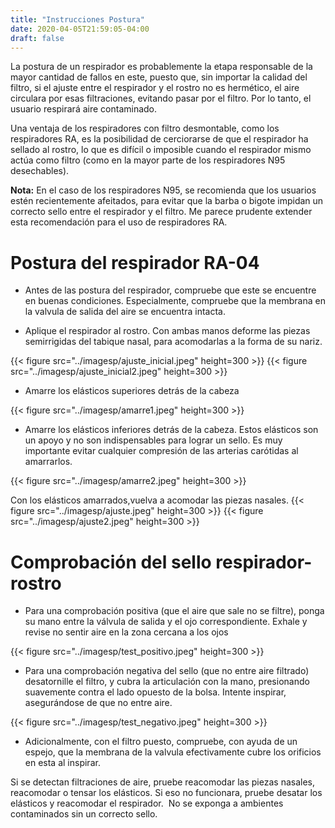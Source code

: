 ```yaml
---
title: "Instrucciones Postura"
date: 2020-04-05T21:59:05-04:00
draft: false
---
```

La postura de un respirador es probablemente la etapa responsable de la mayor cantidad de fallos en este, puesto que, sin importar la calidad del filtro, si el ajuste entre el respirador y el rostro no es hermético, el aire circulara por esas filtraciones, evitando pasar por el filtro. Por lo tanto, el usuario respirará aire contaminado.


Una ventaja de los respiradores con filtro desmontable, como los respiradores RA, es la posibilidad de cerciorarse de que el respirador ha sellado al rostro, lo que es difícil o imposible cuando el respirador mismo actúa como filtro (como en la mayor parte de los respiradores N95 desechables).


**Nota:** En el caso de los respiradores N95, se recomienda que los usuarios estén recientemente afeitados, para evitar que la barba o bigote impidan un correcto sello entre el respirador y el filtro. Me parece prudente extender esta recomendación para el uso de respiradores RA.


# Postura del respirador RA-04

* Antes de las postura del respirador, compruebe que este se encuentre en buenas condiciones. Especialmente, compruebe que la membrana en la valvula de salida del aire se encuentra intacta.

* Aplique el respirador al rostro. Con ambas manos deforme las piezas semirrigidas del tabique nasal, para acomodarlas a la forma de su nariz.

{{< figure src="../imagesp/ajuste_inicial.jpeg" height=300 >}}
{{< figure src="../imagesp/ajuste_inicial2.jpeg" height=300 >}}

* Amarre los elásticos superiores detrás de la cabeza

{{< figure src="../imagesp/amarre1.jpeg" height=300 >}}

* Amarre los elásticos inferiores detrás de la cabeza. Estos elásticos son un apoyo y no son indispensables para lograr un sello. Es muy importante evitar cualquier compresión de las arterias carótidas al amarrarlos.


{{< figure src="../imagesp/amarre2.jpeg" height=300 >}}

Con los elásticos amarrados,vuelva a acomodar las piezas nasales.
{{< figure src="../imagesp/ajuste.jpeg" height=300 >}}
{{< figure src="../imagesp/ajuste2.jpeg" height=300 >}}


# Comprobación del sello respirador-rostro


* Para una comprobación positiva (que el aire que sale no se filtre), ponga su mano entre la válvula de salida y el ojo correspondiente. Exhale y revise no sentir aire en la zona cercana a los ojos

{{< figure src="../imagesp/test_positivo.jpeg" height=300 >}}


* Para una comprobación negativa del sello (que no entre aire filtrado) desatornille el filtro, y cubra la articulación con la mano, presionando suavemente contra el lado opuesto de la bolsa. Intente inspirar, asegurándose de que no entre aire.

{{< figure src="../imagesp/test_negativo.jpeg" height=300 >}}

* Adicionalmente, con el filtro puesto, compruebe, con ayuda de un espejo, que la membrana de la valvula efectivamente cubre los orificios en esta al inspirar.

Si se detectan filtraciones de aire, pruebe reacomodar las piezas nasales, reacomodar o tensar los elásticos. Si eso no funcionara, pruebe desatar los elásticos y reacomodar el respirador.  No se exponga a ambientes contaminados sin un correcto sello.


